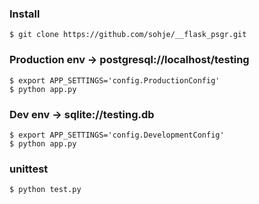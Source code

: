 ### Install
```console
$ git clone https://github.com/sohje/__flask_psgr.git
```

### Production env -> postgresql://localhost/testing
```console
$ export APP_SETTINGS='config.ProductionConfig'
$ python app.py
```

### Dev env -> sqlite://testing.db
```console
$ export APP_SETTINGS='config.DevelopmentConfig'
$ python app.py
```

### unittest
```console
$ python test.py
```
